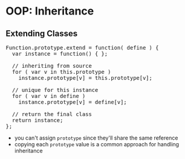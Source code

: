 # OOP: Inheritance
## Extending Classes

<pre class="code javascript" >
Function.prototype.extend = function( define ) {
  var instance = function() { };

  // inheriting from source
  for ( var v in this.prototype )
    instance.prototype[v] = this.prototype[v];

  // unique for this instance
  for ( var v in define )
    instance.prototype[v] = define[v];

  // return the final class
  return instance;
};
</pre>

* you can't assign `prototype` since they'll share the same reference
* copying each `prototype` value is a common approach for handling inheritance